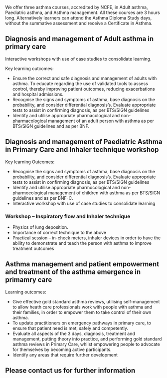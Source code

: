 We offer three asthma courses, accredited by NCFE, in Adult asthma, Paediatric asthma, and Asthma management. All these courses are 3 hours long. Alternatively learners can attend the Asthma Diploma Study days, without the summative assessment and receive a Certificate in Asthma.

## Diagnosis and management of Adult asthma in primary care

Interactive workshops with use of case studies to consolidate learning.

Key learning outcomes:

* Ensure the correct and safe diagnosis and management of adults with asthma. To educate regarding the use of validated tools to assess control, thereby  improving patient outcomes, reducing exacerbations and hospital admissions.
* Recognise the signs and symptoms of asthma, base diagnosis on the probability, and consider differential diagnosis’s.  Evaluate appropriate tests to assist in confirming diagnosis, as per BTS/SIGN guidelines
* Identify and utilise appropriate pharmacological and non-pharmacological management of an adult person with asthma as per BTS/SIGN guidelines and as per BNF.

## Diagnosis and management of Paediatric Asthma in Primary Care and Inhaler technique workshop

Key learning Outcomes:
* Recognise the signs and symptoms of asthma, base diagnosis on the probability, and consider differential diagnosis’s. Evaluate appropriate tests to assist in confirming diagnosis, as per BTS/SIGN guidelines
* Identify and utilise appropriate pharmocological and non-pharmocological management of children with asthma as per BTS/SIGN guidelines and as per BNF-C.
* Interactive workshop with use of case studies to consolidate learning

### Workshop – Inspiratory flow and Inhaler technique
* Physics of lung deposition.
* Importance of correct technique to the above
* Practical session – in-check meters, inhaler devices in order to have the ability to demonstrate and teach the person with asthma to improve treatment outcomes

## Asthma management and patient empowerment and treatment of the asthma emergence in primamry care

Learning outcomes:

* Give effective gold standard asthma reviews, utilising self-management to allow heath care professionals work with people with asthma and their families, in order to empower them to take control of their own asthma.
* To update practitioners on emergency pathways in primary care, to ensure that patient need is met, safely and competently.
* Evaluate all aspects of the 3 days, diagnosis, treatment and management,  putting  theory into practice, and performing  gold standard asthma reviews in Primary Care, whilst empowering people to advocate for themselves by becoming active participants.
* Identify any areas that require further development

## Please contact us for further information

